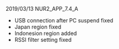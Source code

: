 2019/03/13	NUR2_APP_7.4_A
- USB connection after PC suspend fixed
- Japan region fixed
- Indonesion region added
- RSSI filter setting fixed
